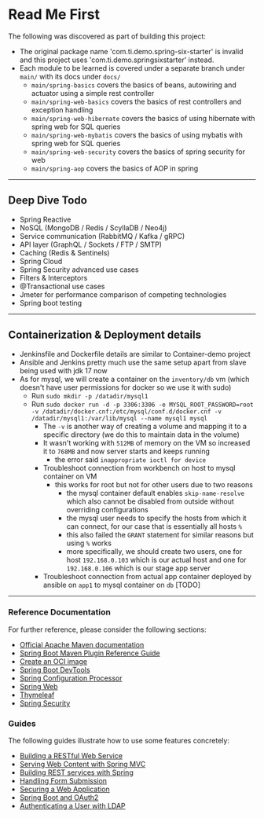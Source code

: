 # Read Me First
The following was discovered as part of building this project:

* The original package name 'com.ti.demo.spring-six-starter' is invalid and this project uses 'com.ti.demo.springsixstarter' instead.
* Each module to be learned is covered under a separate branch under `main/` with its docs under `docs/`
  - `main/spring-basics` covers the basics of beans, autowiring and actuator using a simple rest controller
  - `main/spring-web-basics` covers the basics of rest controllers and exception handling
  - `main/spring-web-hibernate` covers the basics of using hibernate with spring web for SQL queries
  - `main/spring-web-mybatis` covers the basics of using mybatis with spring web for SQL queries
  - `main/spring-web-security` covers the basics of spring security for web
  - `main/spring-aop` covers the basics of AOP in spring

---

## Deep Dive Todo

- Spring Reactive
- NoSQL (MongoDB / Redis / ScyllaDB / Neo4j)
- Service communication (RabbitMQ / Kafka / gRPC)
- API layer (GraphQL / Sockets / FTP / SMTP)
- Caching (Redis & Sentinels)
- Spring Cloud
- Spring Security advanced use cases
- Filters & Interceptors
- @Transactional use cases
- Jmeter for performance comparison of competing technologies
- Spring boot testing

---

## Containerization & Deployment details

- Jenkinsfile and Dockerfile details are similar to Container-demo project
- Ansible and Jenkins pretty much use the same setup apart from slave being used with jdk 17 now
- As for mysql, we will create a container on the `inventory/db` vm (which doesn't have user permissions for docker so we use it with sudo)
  - Run `sudo mkdir -p /datadir/mysql1`
  - Run `sudo docker run -d -p 3306:3306 -e MYSQL_ROOT_PASSWORD=root -v /datadir/docker.cnf:/etc/mysql/conf.d/docker.cnf -v /datadir/mysql1:/var/lib/mysql --name mysql1 mysql`
    - The `-v` is another way of creating a volume and mapping it to a specific directory (we do this to maintain data in the volume)
    - It wasn't working with `512MB` of memory on the VM so increased it to `768MB` and now server starts and keeps running
      - the error said `inappropriate ioctl for device`
    - Troubleshoot connection from workbench on host to mysql container on VM
      - this works for root but not for other users due to two reasons
        - the mysql container default enables `skip-name-resolve` which also cannot be disabled from outside without overriding configurations
        - the mysql user needs to specify the hosts from which it can connect, for our case that is essentially all hosts `%`
        - this also failed the `GRANT` statement for similar reasons but using `%` works
        - more specifically, we should create two users, one for host `192.168.0.103` which is our actual host and one for `192.168.0.106` which is our stage app server
    - Troubleshoot connection from actual app container deployed by ansible on `app1` to mysql container on `db` [TODO]

---

### Reference Documentation
For further reference, please consider the following sections:

* [Official Apache Maven documentation](https://maven.apache.org/guides/index.html)
* [Spring Boot Maven Plugin Reference Guide](https://docs.spring.io/spring-boot/docs/3.1.0/maven-plugin/reference/html/)
* [Create an OCI image](https://docs.spring.io/spring-boot/docs/3.1.0/maven-plugin/reference/html/#build-image)
* [Spring Boot DevTools](https://docs.spring.io/spring-boot/docs/3.1.0/reference/htmlsingle/#using.devtools)
* [Spring Configuration Processor](https://docs.spring.io/spring-boot/docs/3.1.0/reference/htmlsingle/#appendix.configuration-metadata.annotation-processor)
* [Spring Web](https://docs.spring.io/spring-boot/docs/3.1.0/reference/htmlsingle/#web)
* [Thymeleaf](https://docs.spring.io/spring-boot/docs/3.1.0/reference/htmlsingle/#web.servlet.spring-mvc.template-engines)
* [Spring Security](https://docs.spring.io/spring-boot/docs/3.1.0/reference/htmlsingle/#web.security)

### Guides
The following guides illustrate how to use some features concretely:

* [Building a RESTful Web Service](https://spring.io/guides/gs/rest-service/)
* [Serving Web Content with Spring MVC](https://spring.io/guides/gs/serving-web-content/)
* [Building REST services with Spring](https://spring.io/guides/tutorials/rest/)
* [Handling Form Submission](https://spring.io/guides/gs/handling-form-submission/)
* [Securing a Web Application](https://spring.io/guides/gs/securing-web/)
* [Spring Boot and OAuth2](https://spring.io/guides/tutorials/spring-boot-oauth2/)
* [Authenticating a User with LDAP](https://spring.io/guides/gs/authenticating-ldap/)
